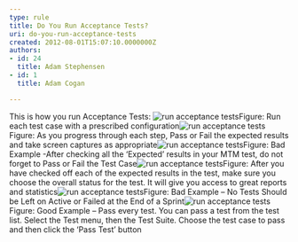 ```yaml
---
type: rule
title: Do You Run Acceptance Tests?
uri: do-you-run-acceptance-tests
created: 2012-08-01T15:07:10.0000000Z
authors:
- id: 24
  title: Adam Stephensen
- id: 1
  title: Adam Cogan

---
```


 
This is how you run Acceptance Tests:
 ![run acceptance tests](/SoftwareDevelopment/RulesToBetterUserAcceptanceTests/PublishingImages/run-acceptance-tests-1.jpg)Figure: Run each test case with a prescribed configuration![run acceptance tests](/SoftwareDevelopment/RulesToBetterUserAcceptanceTests/PublishingImages/run-acceptance-tests-2.jpg)Figure: As you progress through each step, Pass or Fail the expected results and take screen captures as appropriate![run acceptance tests](/SoftwareDevelopment/RulesToBetterUserAcceptanceTests/PublishingImages/run-acceptance-tests-3.jpg)Figure: Bad Example  -After checking all the ‘Expected’ results in your MTM test, do not forget to Pass or Fail the Test Case![run acceptance tests](/SoftwareDevelopment/RulesToBetterUserAcceptanceTests/PublishingImages/run-acceptance-tests-4.jpg)Figure: After you have checked off each of the expected results in the test, make sure you choose the overall status for the test. It will give you access to great reports and statistics![run acceptance tests](/SoftwareDevelopment/RulesToBetterUserAcceptanceTests/PublishingImages/run-acceptance-tests-5.jpg)Figure: Bad Example – No Tests Should be Left on Active or Failed at the End of a Sprint![run acceptance tests](/SoftwareDevelopment/RulesToBetterUserAcceptanceTests/PublishingImages/run-acceptance-tests-6.jpg)Figure: Good Example – Pass every test. You can pass a test from the test list. Select the Test menu, then the Test Suite. Choose the test case to pass and then click the ‘Pass Test’ button
